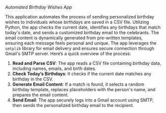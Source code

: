 
*Automated Birthday Wishes App*

This application automates the process of sending personalized birthday wishes to individuals whose birthdays are saved in a CSV file. Utilizing Python, the app checks the current date, identifies any birthdays that match today's date, and sends a customized birthday email to the celebrants. The email content is dynamically generated from pre-written templates, ensuring each message feels personal and unique. The app leverages the `smtplib` library for email delivery and ensures secure connection through Gmail's SMTP server. Here’s a quick overview of the process:

1. **Read and Parse CSV**: The app reads a CSV file containing birthday data, including names, emails, and birth dates.
2. **Check Today’s Birthdays**: It checks if the current date matches any birthday in the CSV.
3. **Generate Email Content**: If a match is found, it selects a random birthday template, replaces placeholders with the person's name, and prepares the email content.
4. **Send Email**: The app securely logs into a Gmail account using SMTP, then sends the personalized birthday email to the recipient.

